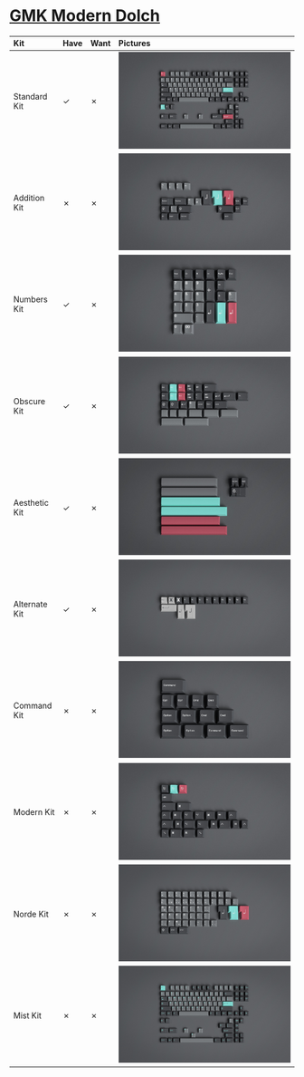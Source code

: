 # [GMK Modern Dolch](https://geekhack.org/index.php?topic=106437.0)

| Kit                     | Have    | Want    | Pictures |
| :-----------------------| :------ | :------ | :------- |
| Standard Kit            |    ✓    |    ✗    | ![](https://raw.githubusercontent.com/barnumbirr/keysets/master/doc/gmk_modern_dolch_2/pictures/gmk_modern_dolch_2_standard_kit.jpg) |
| Addition Kit            |    ✗    |    ✗    | ![](https://raw.githubusercontent.com/barnumbirr/keysets/master/doc/gmk_modern_dolch_2/pictures/gmk_modern_dolch_2_addition_kit.jpg) |
| Numbers Kit             |    ✓    |    ✗    | ![](https://raw.githubusercontent.com/barnumbirr/keysets/master/doc/gmk_modern_dolch_2/pictures/gmk_modern_dolch_2_numbers_kit.jpg) |
| Obscure Kit             |    ✓    |    ✗    | ![](https://raw.githubusercontent.com/barnumbirr/keysets/master/doc/gmk_modern_dolch_2/pictures/gmk_modern_dolch_2_obscure_kit.jpg) |
| Aesthetic Kit           |    ✓    |    ✗    | ![](https://raw.githubusercontent.com/barnumbirr/keysets/master/doc/gmk_modern_dolch_2/pictures/gmk_modern_dolch_2_aesthetic_kit.jpg) |
| Alternate Kit           |    ✓    |    ✗    | ![](https://raw.githubusercontent.com/barnumbirr/keysets/master/doc/gmk_modern_dolch_2/pictures/gmk_modern_dolch_2_alternate_kit.jpg) |
| Command Kit             |    ✗    |    ✗    | ![](https://raw.githubusercontent.com/barnumbirr/keysets/master/doc/gmk_modern_dolch_2/pictures/gmk_modern_dolch_2_command_kit.jpg) |
| Modern Kit              |    ✗    |    ✗    | ![](https://raw.githubusercontent.com/barnumbirr/keysets/master/doc/gmk_modern_dolch_2/pictures/gmk_modern_dolch_2_modern_kit.jpg) |
| Norde Kit               |    ✗    |    ✗    | ![](https://raw.githubusercontent.com/barnumbirr/keysets/master/doc/gmk_modern_dolch_2/pictures/gmk_modern_dolch_2_norde_kit.jpg) |
| Mist Kit                |    ✗    |    ✗    | ![](https://raw.githubusercontent.com/barnumbirr/keysets/master/doc/gmk_modern_dolch_2/pictures/gmk_modern_dolch_2_mist_kit.jpg) |
